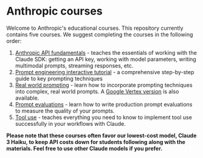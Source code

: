 # Anthropic courses

Welcome to Anthropic's educational courses. This repository currently contains five courses.  We suggest completing the courses in the following order:

1. [Anthropic API fundamentals](./anthropic_api_fundamentals/README.md) - teaches the essentials of working with the Claude SDK: getting an API key, working with model parameters, writing multimodal prompts, streaming responses, etc.
2. [Prompt engineering interactive tutorial](./prompt_engineering_interactive_tutorial/README.md) - a comprehensive step-by-step guide to key prompting techniques
3. [Real world prompting](./real_world_prompting/README.md) - learn how to incorporate prompting techniques into complex, real world prompts. A [Google Vertex version](https://github.com/anthropics/courses/tree/vertex/real_world_prompting) is also available.
4. [Prompt evaluations](./prompt_evaluations/README.md) - learn how to write production prompt evaluations to measure the quality of your prompts.
5. [Tool use](./tool_use/README.md) - teaches everything you need to know to implement tool use successfully in your workflows with Claude.

**Please note that these courses often favor our lowest-cost model, Claude 3 Haiku, to keep API costs down for students following along with the materials. Feel free to use other Claude models if you prefer.**